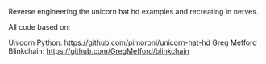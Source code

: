 Reverse engineering the unicorn hat hd examples and recreating in nerves.

All code based on:

Unicorn Python: https://github.com/pimoroni/unicorn-hat-hd
Greg Mefford Blinkchain: https://github.com/GregMefford/blinkchain

